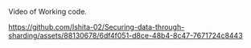 Video of Working code.

https://github.com/Ishita-02/Securing-data-through-sharding/assets/88130678/6df4f051-d8ce-48b4-8c47-7671724c8443


